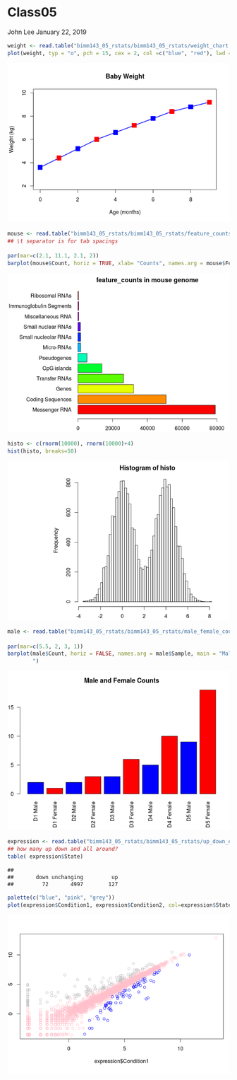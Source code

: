 Class05
================
John Lee
January 22, 2019

``` r
weight <- read.table("bimm143_05_rstats/bimm143_05_rstats/weight_chart.txt", header = TRUE)
plot(weight, typ = "o", pch = 15, cex = 2, col =c("blue", "red"), lwd = 2, ylim=c(2,10), xlab = "Age (months)", ylab = "Weight (kg)", main = "Baby Weight")
```

![](class05_files/figure-markdown_github/unnamed-chunk-1-1.png)

``` r
mouse <- read.table("bimm143_05_rstats/bimm143_05_rstats/feature_counts.txt", header = TRUE, sep ="\t")
## \t separator is for tab spacings

par(mar=c(2.1, 11.1, 2.1, 2))
barplot(mouse$Count, horiz = TRUE, xlab= "Counts", names.arg = mouse$Feature, main = "feature_counts in mouse genome", las = 1, xlim = c(0,80000), col = rainbow(11))
```

![](class05_files/figure-markdown_github/unnamed-chunk-1-2.png)

``` r
histo <- c(rnorm(10000), rnorm(10000)+4)
hist(histo, breaks=50)        
```

![](class05_files/figure-markdown_github/unnamed-chunk-1-3.png)

``` r
male <- read.table("bimm143_05_rstats/bimm143_05_rstats/male_female_counts.txt", header = TRUE, sep = "\t")

par(mar=c(5.5, 2, 3, 1))
barplot(male$Count, horiz = FALSE, names.arg = male$Sample, main = "Male and Female Counts", col = c("blue", "red"), las = 2, ylab = "Counts
        ")
```

![](class05_files/figure-markdown_github/unnamed-chunk-1-4.png)

``` r
expression <- read.table("bimm143_05_rstats/bimm143_05_rstats/up_down_expression.txt", header = TRUE, sep = "\t")
## how many up down and all around?
table( expression$State)
```

    ## 
    ##       down unchanging         up 
    ##         72       4997        127

``` r
palette(c("blue", "pink", "grey"))
plot(expression$Condition1, expression$Condition2, col=expression$State)
```

![](class05_files/figure-markdown_github/unnamed-chunk-1-5.png)
